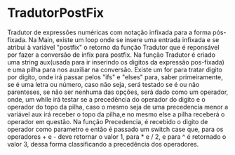 # TradutorPostFix
Tradutor de expressões numéricas com notação infixada para a forma pós-fixada.
Na Main, existe um loop onde se insere uma entrada infixada e se atribui à variável "postfix" o retorno da função Tradutor que é reponsável por fazer a conversão de infix para postfix.
Na função Tradutor é criado uma string aux(usada para ir inserindo os digitos da expressão pos-fixada) e uma pilha para nos auxiliar na conversão. Existe um for para tratar digito por digito, onde irá passar pelos "ifs" e "elses" para, saber primeiramente, se é uma letra ou número, caso não seja, será testado se é ou não parenteses, se não ser nenhuma das opções, será dado como um operador, onde, um while irá testar se a precedência do operador do digito e o operador do topo da pilha, caso o mesmo seja de uma precedencia menor a variável aux irá receber o topo da pilha,e no mesmo else a pilha receberá o operador em questão.
Na função Precedencia, é recebido o digito de operador como parametro e então é passado um switch case que, para os operadores + e - deve retornar o valor 1, para * e / 2, e para ^ é retornado o valor 3, dessa forma classificando a precedência dos operadores.
